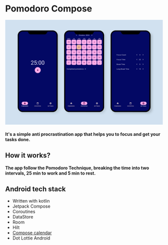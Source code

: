 <h1>Pomodoro Compose</h1>
<img src="https://raw.githubusercontent.com/paucara/pomodoro-compose/refs/heads/master/images/screenshot.jpg">
<h4>It's a simple anti procrastination app that helps you to focus and get your tasks done.</h4>
<h2>How it works?</h2>
<h4>The app follow the Pomodoro Technique, breaking the time into two intervals, 25 min to work and 5 min to rest.</h4>
<h2>Android tech stack</h2>
<ul>
  <li>Written with kotlin</li>
  <li>Jetpack Compose</li>
  <li>Coroutines</li>
  <li>DataStore</li>
  <li>Room</li>
  <li>Hilt</li>
  <li><a href="https://github.com/emenjivar/pomodoro-timer/tree/main">Compose calendar</a></li>
  <li>Dot Lottie Android</li>
</ul>
